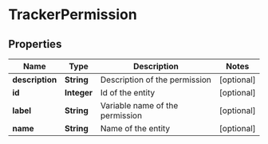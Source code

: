 

# TrackerPermission


## Properties

| Name | Type | Description | Notes |
|------------ | ------------- | ------------- | -------------|
|**description** | **String** | Description of the permission |  [optional] |
|**id** | **Integer** | Id of the entity |  [optional] |
|**label** | **String** | Variable name of the permission |  [optional] |
|**name** | **String** | Name of the entity |  [optional] |



